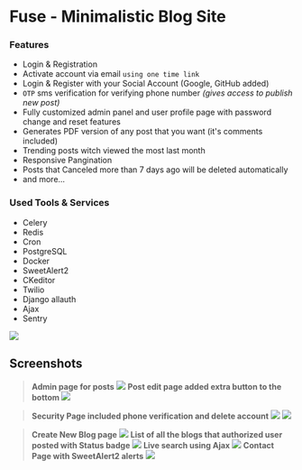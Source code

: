 # Fuse - Minimalistic Blog Site
### Features
 - Login & Registration 
 - Activate account via email `using one time link` 
 - Login & Register with your Social Account (Google, GitHub added)
 -  `OTP` sms verification for verifying phone number _(gives access to publish new post)_
 - Fully customized admin panel and user profile page with password change and reset features
 - Generates PDF version of any post that you want (it's comments included)
 - Trending posts witch viewed the most last month
 - Responsive Pangination
 - Posts that Canceled more than 7 days ago will be deleted automatically
 - and more...
### Used  Tools & Services
- Celery
- Redis
- Cron
- PostgreSQL
- Docker
- SweetAlert2
- CKeditor
- Twilio
- Django allauth
- Ajax
- Sentry


![](https://github.com/kelvinconrad/fuse-Blog/blob/main/assets/images/gif/Fuse.gif)

## Screenshots
> **Admin page for posts**
![](https://telegra.ph/file/3978da03f35f13ba36185.png)
> **Post edit page added extra button to the bottom**
![](https://telegra.ph/file/dfb9bacd5557f01786072.png)

> **Security Page included phone verification and delete account**
![](https://telegra.ph/file/f3458f7ecb07cb260a093.png)
> ![](https://telegra.ph/file/885ab8ece5969c52d476a.png)

> **Create New Blog page**
> ![](https://telegra.ph/file/6b0e49c9112808bae9b3f.png)
> **List of all the blogs that authorized user posted with Status badge**
> ![](https://telegra.ph/file/db9f43cd99a11a8983ebe.png)
> **Live search using Ajax**
> ![](https://telegra.ph/file/e3d2f2b34ca4794e22297.png)
> **Contact Page with SweetAlert2 alerts**
> ![](https://telegra.ph/file/7bfff01c8f45ae07f49de.png)
